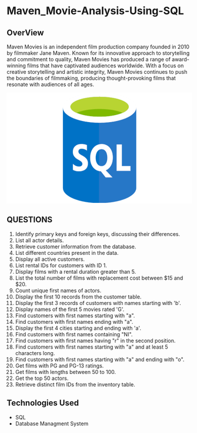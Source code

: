 # Maven_Movie-Analysis-Using-SQL
## OverView ##
Maven Movies is an independent film production company founded in 2010 by filmmaker Jane Maven. Known for its innovative approach to storytelling and commitment to quality, Maven Movies has produced a range of award-winning films that have captivated audiences worldwide. With a focus on creative storytelling and artistic integrity, Maven Movies continues to push the boundaries of filmmaking, producing thought-provoking films that resonate with audiences of all ages.
<p align="center">
  <img width="600" height="300" src="SQL_image.webp">
</p>

## QUESTIONS ##
1. Identify primary keys and foreign keys, discussing their differences.
2. List all actor details.
3. Retrieve customer information from the database.
4. List different countries present in the data.
5. Display all active customers.
6. List rental IDs for customers with ID 1.
7. Display films with a rental duration greater than 5.
8. List the total number of films with replacement cost between $15 and $20.
9. Count unique first names of actors.
10. Display the first 10 records from the customer table.
11. Display the first 3 records of customers with names starting with 'b'.
12. Display names of the first 5 movies rated 'G'.
13. Find customers with first names starting with "a".
14. Find customers with first names ending with "a".
15. Display the first 4 cities starting and ending with 'a'.
16. Find customers with first names containing "NI".
17. Find customers with first names having "r" in the second position.
18. Find customers with first names starting with "a" and at least 5 characters long.
19. Find customers with first names starting with "a" and ending with "o".
20. Get films with PG and PG-13 ratings.
21. Get films with lengths between 50 to 100.
22. Get the top 50 actors.
23. Retrieve distinct film IDs from the inventory table.

## Technologies Used ##
- SQL
- Database Managment System
